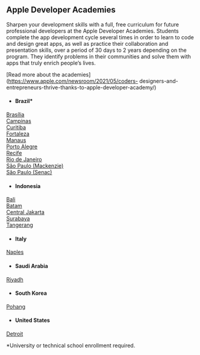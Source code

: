 ## Apple Developer Academies

Sharpen your development skills with a full, free curriculum for future
professional developers at the Apple Developer Academies. Students complete
the app development cycle several times in order to learn to code and design
great apps, as well as practice their collaboration and presentation skills,
over a period of 30 days to 2 years depending on the program. They identify
problems in their communities and solve them with apps that truly enrich
people’s lives.

[Read more about the academies](https://www.apple.com/newsroom/2021/05/coders-
designers-and-entrepreneurs-thrive-thanks-to-apple-developer-academy/)

  * #### Brazil*

[Brasília](https://developeracademyucb.com.br)  
[Campinas](https://developeracademy.eldorado.org.br/campinas/)  
[Curitiba](http://developeracademy.pucpr.br)  
[Fortaleza](http://developeracademy.ifce.edu.br)  
[Manaus](https://developeracademy.eldorado.org.br/manaus/)  
[Porto Alegre](https://developeracademy.eldorado.org.br/poa/)  
[Recife](https://academy.cin.ufpe.br/index.php/pt/academia/)  
[Rio de Janeiro](http://academy.ecoa.puc-rio.br)  
[São Paulo (Mackenzie)](http://developeracademy.mackenzie.br)  
[São Paulo (Senac)](http://developeracademy.sp.senac.br)

  * #### Indonesia

[Bali](https://developeracademy.apps.binus.ac.id/bali/)  
[Batam](https://www.developeracademy.infinitelearning.id)  
[Central Jakarta](https://appledeveloperacademy.uc.ac.id)  
[Surabaya](https://developeracademy.uc.ac.id)  
[Tangerang](https://developeracademy.apps.binus.ac.id)

  * #### Italy

[Naples](https://www.developeracademy.unina.it/en/)

  * #### Saudi Arabia

[Riyadh](https://developeracademy.tuwaiq.edu.sa)

  * #### South Korea

[Pohang](https://developeracademy.postech.ac.kr/en/)

  * #### United States

[Detroit](https://developeracademy.msu.edu)

*University or technical school enrollment required.

